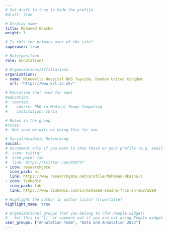 ```yaml
---
# Set draft to true to hide the profile
#draft: true

# Display name
title: Mohamed Okasha
weight: 3

# Is this the primary user of the site?
superuser: true

# Role/position
role: Annotations

# Organizations/Affiliations
organizations:
- name: Ninewells Hospital NHS Tayside, Dundee United Kingdom
  url: "https://www.kcl.ac.uk/"

# Education (not used for now)
#education:
#  courses:
#  - course: PhD in Medical Image Computing
#    institution: Inria

# Roles in the group
#roles:
#- Not sure we will be using this for now

# Social/Academic Networking
social:
# Uncomment only if you want to show these on your profile (e.g. email)
#- icon: twitter
#  icon_pack: fab
#  link: https://twitter.com/XXXYYY
- icon: researchgate
  icon_pack: ai
  link: https://www.researchgate.net/profile/Mohamed-Okasha-3
- icon: linkedin
  icon_pack: fab
  link: https://www.linkedin.com/in/mohamed-okasha-frcs-sn-a627a589

# Highlight the author in author lists? (true/false)
highlight_name: true

# Organizational groups that you belong to (for People widget)
#   Set this to `[]` or comment out if you are not using People widget.
user_groups: ["Annotation Team", "Data and Annotation 2023"]
---
```

